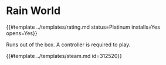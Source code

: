 # Rain World
<!-- script:Aliases [] -->

{{#template ../templates/rating.md status=Platinum installs=Yes opens=Yes}}

Runs out of the box. A controller is required to play.

{{#template ../templates/steam.md id=312520}}
